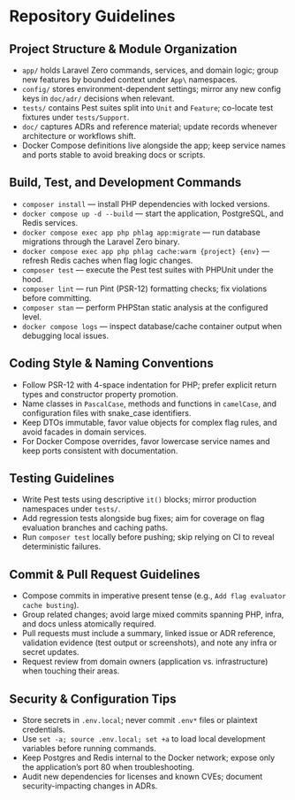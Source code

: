 # Repository Guidelines

## Project Structure & Module Organization
- `app/` holds Laravel Zero commands, services, and domain logic; group new features by bounded context under `App\` namespaces.
- `config/` stores environment-dependent settings; mirror any new config keys in `doc/adr/` decisions when relevant.
- `tests/` contains Pest suites split into `Unit` and `Feature`; co-locate test fixtures under `tests/Support`.
- `doc/` captures ADRs and reference material; update records whenever architecture or workflows shift.
- Docker Compose definitions live alongside the app; keep service names and ports stable to avoid breaking docs or scripts.

## Build, Test, and Development Commands
- `composer install` — install PHP dependencies with locked versions.
- `docker compose up -d --build` — start the application, PostgreSQL, and Redis services.
- `docker compose exec app php phlag app:migrate` — run database migrations through the Laravel Zero binary.
- `docker compose exec app php phlag cache:warm {project} {env}` — refresh Redis caches when flag logic changes.
- `composer test` — execute the Pest test suites with PHPUnit under the hood.
- `composer lint` — run Pint (PSR-12) formatting checks; fix violations before committing.
- `composer stan` — perform PHPStan static analysis at the configured level.
- `docker compose logs` — inspect database/cache container output when debugging local issues.

## Coding Style & Naming Conventions
- Follow PSR-12 with 4-space indentation for PHP; prefer explicit return types and constructor property promotion.
- Name classes in `PascalCase`, methods and functions in `camelCase`, and configuration files with snake_case identifiers.
- Keep DTOs immutable, favor value objects for complex flag rules, and avoid facades in domain services.
- For Docker Compose overrides, favor lowercase service names and keep ports consistent with documentation.

## Testing Guidelines
- Write Pest tests using descriptive `it()` blocks; mirror production namespaces under `tests/`.
- Add regression tests alongside bug fixes; aim for coverage on flag evaluation branches and caching paths.
- Run `composer test` locally before pushing; skip relying on CI to reveal deterministic failures.

## Commit & Pull Request Guidelines
- Compose commits in imperative present tense (e.g., `Add flag evaluator cache busting`).
- Group related changes; avoid large mixed commits spanning PHP, infra, and docs unless atomically required.
- Pull requests must include a summary, linked issue or ADR reference, validation evidence (test output or screenshots), and note any infra or secret updates.
- Request review from domain owners (application vs. infrastructure) when touching their areas.

## Security & Configuration Tips
- Store secrets in `.env.local`; never commit `.env*` files or plaintext credentials.
- Use `set -a; source .env.local; set +a` to load local development variables before running commands.
- Keep Postgres and Redis internal to the Docker network; expose only the application’s port 80 when troubleshooting.
- Audit new dependencies for licenses and known CVEs; document security-impacting changes in ADRs.
